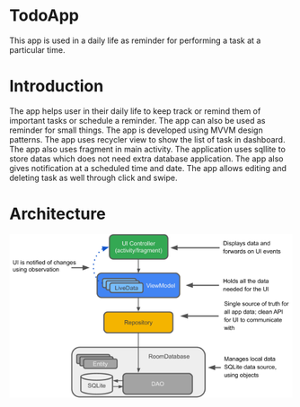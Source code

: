 # TodoApp

This app is used in a daily life as reminder for performing a task at a particular time.
 
# Introduction

The app helps user in their daily life to keep track or remind them of important tasks or schedule a reminder. The app can also be used as reminder for small things. The app is developed using MVVM design patterns. The app uses recycler view to show the list of task in dashboard. The app also uses fragment in main activity. The application uses sqllite to store datas which does not need extra database application. The app also gives notification at a scheduled time and date. The app allows editing and deleting task as well through click and swipe.

 
 # Architecture
 
 ![](architecture.png)
 
